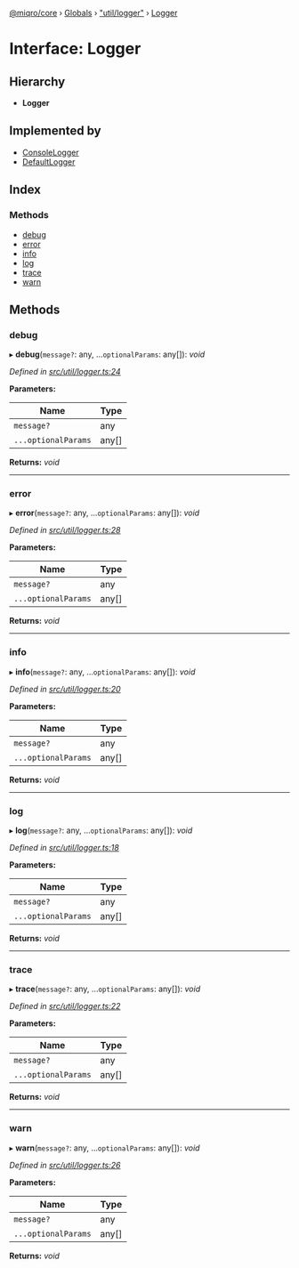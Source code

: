 [@miqro/core](../README.md) › [Globals](../globals.md) › ["util/logger"](../modules/_util_logger_.md) › [Logger](_util_logger_.logger.md)

# Interface: Logger

## Hierarchy

* **Logger**

## Implemented by

* [ConsoleLogger](../classes/_util_logger_.consolelogger.md)
* [DefaultLogger](../classes/_util_logger_.defaultlogger.md)

## Index

### Methods

* [debug](_util_logger_.logger.md#debug)
* [error](_util_logger_.logger.md#error)
* [info](_util_logger_.logger.md#info)
* [log](_util_logger_.logger.md#log)
* [trace](_util_logger_.logger.md#trace)
* [warn](_util_logger_.logger.md#warn)

## Methods

###  debug

▸ **debug**(`message?`: any, ...`optionalParams`: any[]): *void*

*Defined in [src/util/logger.ts:24](https://github.com/claukers/miqro-core/blob/4c91395/src/util/logger.ts#L24)*

**Parameters:**

Name | Type |
------ | ------ |
`message?` | any |
`...optionalParams` | any[] |

**Returns:** *void*

___

###  error

▸ **error**(`message?`: any, ...`optionalParams`: any[]): *void*

*Defined in [src/util/logger.ts:28](https://github.com/claukers/miqro-core/blob/4c91395/src/util/logger.ts#L28)*

**Parameters:**

Name | Type |
------ | ------ |
`message?` | any |
`...optionalParams` | any[] |

**Returns:** *void*

___

###  info

▸ **info**(`message?`: any, ...`optionalParams`: any[]): *void*

*Defined in [src/util/logger.ts:20](https://github.com/claukers/miqro-core/blob/4c91395/src/util/logger.ts#L20)*

**Parameters:**

Name | Type |
------ | ------ |
`message?` | any |
`...optionalParams` | any[] |

**Returns:** *void*

___

###  log

▸ **log**(`message?`: any, ...`optionalParams`: any[]): *void*

*Defined in [src/util/logger.ts:18](https://github.com/claukers/miqro-core/blob/4c91395/src/util/logger.ts#L18)*

**Parameters:**

Name | Type |
------ | ------ |
`message?` | any |
`...optionalParams` | any[] |

**Returns:** *void*

___

###  trace

▸ **trace**(`message?`: any, ...`optionalParams`: any[]): *void*

*Defined in [src/util/logger.ts:22](https://github.com/claukers/miqro-core/blob/4c91395/src/util/logger.ts#L22)*

**Parameters:**

Name | Type |
------ | ------ |
`message?` | any |
`...optionalParams` | any[] |

**Returns:** *void*

___

###  warn

▸ **warn**(`message?`: any, ...`optionalParams`: any[]): *void*

*Defined in [src/util/logger.ts:26](https://github.com/claukers/miqro-core/blob/4c91395/src/util/logger.ts#L26)*

**Parameters:**

Name | Type |
------ | ------ |
`message?` | any |
`...optionalParams` | any[] |

**Returns:** *void*
